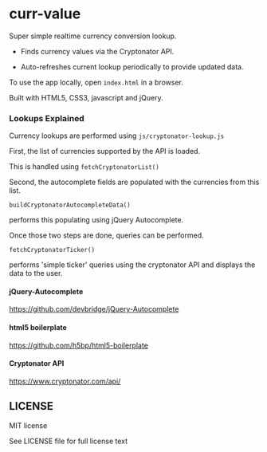 # curr-value

Super simple realtime currency conversion lookup.

- Finds currency values via the Cryptonator API.

- Auto-refreshes current lookup periodically
to provide updated data.

To use the app locally, open `index.html` in a browser.

Built with HTML5, CSS3, javascript and jQuery.

### Lookups Explained

Currency lookups are performed using
`js/cryptonator-lookup.js`

First, the list of currencies
supported by the API is loaded.

This is handled using
`fetchCryptonatorList()`

Second, the autocomplete fields are populated
with the currencies from this list.

`buildCryptonatorAutocompleteData()`

performs this populating using
jQuery Autocomplete.

Once those two steps are done,
queries can be performed.

`fetchCryptonatorTicker()`

performs 'simple ticker' queries
using the cryptonator API and displays
the data to the user.


#### jQuery-Autocomplete

https://github.com/devbridge/jQuery-Autocomplete

#### html5 boilerplate

https://github.com/h5bp/html5-boilerplate

#### Cryptonator API

https://www.cryptonator.com/api/

## LICENSE

MIT license

See LICENSE file for full license text